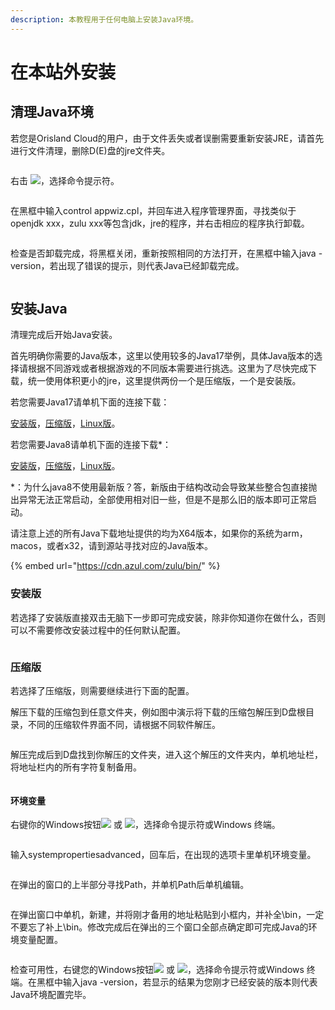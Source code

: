 ```yaml
---
description: 本教程用于任何电脑上安装Java环境。
---
```


# 在本站外安装

## 清理Java环境

若您是Orisland Cloud的用户，由于文件丢失或者误删需要重新安装JRE，请首先进行文件清理，删除D(E)盘的jre文件夹。

<figure><img src="../../.gitbook/assets/mstsc_xxwZUNJtrr.png" alt=""><figcaption></figcaption></figure>

右击 ![](../../.gitbook/assets/mstsc\_LkSz0inE2h.png)，选择命令提示符。



<figure><img src="../../.gitbook/assets/mstsc_9YT8ECznUG.png" alt=""><figcaption></figcaption></figure>

在黑框中输入control appwiz.cpl，并回车进入程序管理界面，寻找类似于openjdk xxx，zulu xxx等包含jdk，jre的程序，并右击相应的程序执行卸载。

<figure><img src="../../.gitbook/assets/mstsc_dNqLnvxYBi.png" alt=""><figcaption></figcaption></figure>

检查是否卸载完成，将黑框关闭，重新按照相同的方法打开，在黑框中输入java -version，若出现了错误的提示，则代表Java已经卸载完成。

<figure><img src="../../.gitbook/assets/mstsc_JtOicI9igJ.png" alt=""><figcaption></figcaption></figure>

## 安装Java

清理完成后开始Java安装。

首先明确你需要的Java版本，这里以使用较多的Java17举例，具体Java版本的选择请根据不同游戏或者根据游戏的不同版本需要进行挑选。这里为了尽快完成下载，统一使用体积更小的jre，这里提供两份一个是压缩版，一个是安装版。

若您需要Java17请单机下面的连接下载：

[安装版](https://cdn.azul.com/zulu/bin/zulu17.44.53-ca-jre17.0.8.1-win\_x64.msi)，[压缩版](https://cdn.azul.com/zulu/bin/zulu17.44.53-ca-jre17.0.8.1-win\_x64.zip)，[Linux版](https://cdn.azul.com/zulu/bin/zulu17.44.53-ca-jre17.0.8.1-linux\_x64.zip)。

若您需要Java8请单机下面的连接下载\*：

[安装版](https://cdn.azul.com/zulu/bin/zulu8.42.0.21-ca-jre8.0.232-win\_x64.msi)，[压缩版](https://cdn.azul.com/zulu/bin/zulu8.42.0.21-ca-jre8.0.232-win\_x64.zip)，[Linux版](https://cdn.azul.com/zulu/bin/zulu8.42.0.21-ca-jre8.0.232-linux\_x64.tar.gz)。

\*：为什么java8不使用最新版？答，新版由于结构改动会导致某些整合包直接抛出异常无法正常启动，全部使用相对旧一些，但是不是那么旧的版本即可正常启动。

请注意上述的所有Java下载地址提供的均为X64版本，如果你的系统为arm，macos，或者x32，请到源站寻找对应的Java版本。

{% embed url="https://cdn.azul.com/zulu/bin/" %}

### 安装版

若选择了安装版直接双击无脑下一步即可完成安装，除非你知道你在做什么，否则可以不需要修改安装过程中的任何默认配置。

<figure><img src="../../.gitbook/assets/mstsc_znTKpsElJR.png" alt=""><figcaption></figcaption></figure>

### 压缩版

若选择了压缩版，则需要继续进行下面的配置。

解压下载的压缩包到任意文件夹，例如图中演示将下载的压缩包解压到D盘根目录，不同的压缩软件界面不同，请根据不同软件解压。

<figure><img src="../../.gitbook/assets/wh0eGky0Rb.png" alt=""><figcaption></figcaption></figure>

解压完成后到D盘找到你解压的文件夹，进入这个解压的文件夹内，单机地址栏，将地址栏内的所有字符复制备用。

<figure><img src="../../.gitbook/assets/explorer_poLrpa1keZ.png" alt=""><figcaption></figcaption></figure>

#### 环境变量

右键你的Windows按钮![](<../../.gitbook/assets/image (7) (1) (1).png>) 或 ![](<../../.gitbook/assets/image (1) (1) (1) (1) (1) (1) (1) (1) (1) (1) (1) (1).png>)，选择命令提示符或Windows 终端。

<figure><img src="../../.gitbook/assets/mstsc_9YT8ECznUG.png" alt=""><figcaption></figcaption></figure>

输入systempropertiesadvanced，回车后，在出现的选项卡里单机环境变量。

<figure><img src="../../.gitbook/assets/WindowsTerminal_y4G5qnfHZB.png" alt=""><figcaption></figcaption></figure>

在弹出的窗口的上半部分寻找Path，并单机Path后单机编辑。

<figure><img src="../../.gitbook/assets/SystemPropertiesAdvanced_XAYETBl1dH.png" alt=""><figcaption></figcaption></figure>

在弹出窗口中单机，新建，并将刚才备用的地址粘贴到小框内，并补全\bin，一定不要忘了补上\bin。修改完成后在弹出的三个窗口全部点确定即可完成Java的环境变量配置。

<figure><img src="../../.gitbook/assets/SystemPropertiesAdvanced_rqxU2i2aP6.png" alt=""><figcaption></figcaption></figure>

检查可用性，右键您的Windows按钮![](<../../.gitbook/assets/image (7) (1) (1).png>) 或 ![](<../../.gitbook/assets/image (1) (1) (1) (1) (1) (1) (1) (1) (1) (1) (1) (1).png>)，选择命令提示符或Windows 终端。在黑框中输入java -version，若显示的结果为您刚才已经安装的版本则代表Java环境配置完毕。

<figure><img src="../../.gitbook/assets/WindowsTerminal_KvYl2YGk9e.png" alt=""><figcaption></figcaption></figure>
